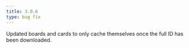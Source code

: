 ```yaml
---
title: 3.0.6
type: bug fix
---
```


Updated boards and cards to only cache themselves once the full ID has been downloaded.
